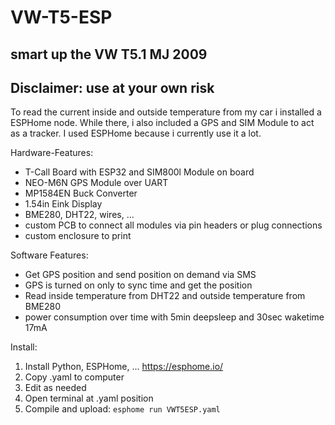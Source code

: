 # VW-T5-ESP
<h2> smart up the VW T5.1 MJ 2009</h2>
<h2> Disclaimer: use at your own risk</h2>

To read the current inside and outside temperature from my car i installed a ESPHome node. While there, i also included a GPS and SIM Module to act as a tracker. I used ESPHome because i currently use it a lot. 

Hardware-Features:
* T-Call Board with ESP32 and SIM800l Module on board
*	NEO-M6N GPS Module over UART
*	MP1584EN Buck Converter 
* 1.54in Eink Display
*	BME280, DHT22, wires, ...
* custom PCB to connect all modules via pin headers or plug connections
* custom enclosure to print

Software Features:
* Get GPS position and send position on demand via SMS
* GPS is turned on only to sync time and get the position
* Read inside temperature from DHT22 and outside temperature from BME280
* power consumption over time with 5min deepsleep and 30sec waketime 17mA

Install:
1. Install Python, ESPHome, ... https://esphome.io/ 
2. Copy .yaml to computer
3. Edit as needed
3. Open terminal at .yaml position
4. Compile and upload: ```esphome run VWT5ESP.yaml```
